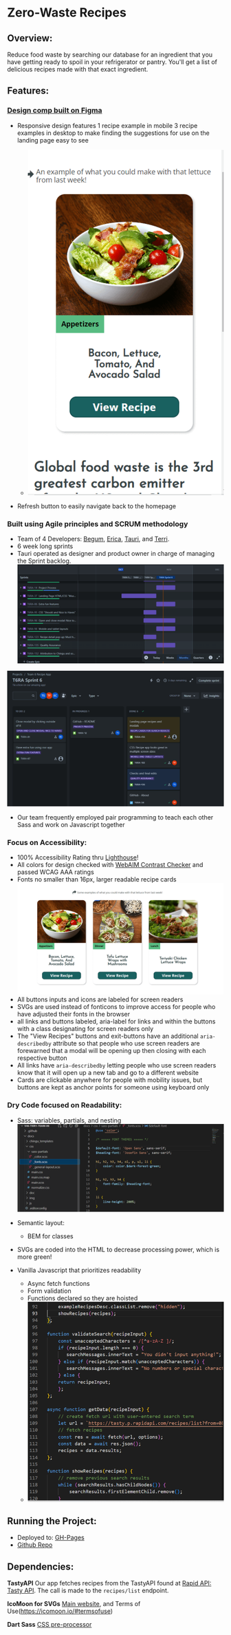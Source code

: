 # Zero-Waste Recipes

## Overview:
Reduce food waste by searching our database for an ingredient that you have getting ready to spoil in your refrigerator or pantry.  You'll get a list of delicious recipes made with that exact ingredient.

## Features:

### [Design comp built on Figma](https://www.figma.com/file/JLp3V0M7hHHeFnvGYglq5Y/recipe-app?type=design&node-id=0%3A1&mode=design&t=bgoSiYiUgFwDWgln-1)
- Responsive design features 1 recipe example in mobile 3 recipe examples in desktop to make finding the suggestions for use on the landing page easy to see
  - ![1 recipe example in mobile](img/readme/one-example-mobile.png)
  
- Refresh button to easily navigate back to the homepage
### Built using Agile principles and SCRUM methodology 
- Team of 4 Developers: [Begum](https://www.linkedin.com/in/begumvernondeveloper/), [Erica](https://www.linkedin.com/in/charwaeericachong/), [Tauri](https://www.linkedin.com/in/tauri-stclaire/), and [Terri](https://www.linkedin.com/in/terri-fricker/).
- 6 week long sprints
- Tauri operated as designer and product owner in charge of managing the Sprint backlog.
![Sprint timeline](img/readme/jira-timeline.png)

![backlog on Jira](img/readme/jira-board.png)

- Our team frequently employed pair programming to teach each other Sass and work on Javascript together
### Focus on Accessibility:
- 100% Accessibility Rating thru [Lighthouse](https://developer.chrome.com/docs/lighthouse/overview/)!
- All colors for design checked with [WebAIM Contrast Checker](https://webaim.org/resources/contrastchecker/) and passed WCAG AAA ratings
- Fonts no smaller than 16px, larger readable recipe cards
![Large readable recipe cards](img/readme/readable-recipe-cards.png)
- All buttons inputs and icons are labeled for screen readers
- SVGs are used instead of fonticons to improve access for people who have adjusted their fonts in the browser
- all links and buttons labeled, aria-label for links and within the buttons with a class designating for screen readers only
- The "View Recipes" buttons and exit-buttons have an additional `aria-describedby`
attribute so that people who use screen readers are forewarned that a modal will be opening up then closing with each respective button
- All links have `aria-describedby` letting people who use screen readers know that it will open up a new tab and go to a different website
- Cards are clickable anywhere for people with mobility issues, but buttons are kept as anchor points for someone using keyboard only
### Dry Code focused on Readability:
- Sass: variables, partials, and nesting
![Example of Sass partials](img/readme/sass-partials.png)

- Semantic layout:
    - BEM for classes
- SVGs are coded into the HTML to decrease processing power, which is more green!
- Vanilla Javascript that prioritizes readability
    - Async fetch functions
    - Form validation
    - Functions declared so they are hoisted
    - ![Example of JavaScript neatly broken up into different functions](img/readme/readable-js.png)

## Running the Project:
- Deployed to: [GH-Pages](https://chingu-voyages.github.io/v46-tier1-team-06/)
- [Github Repo](https://github.com/chingu-voyages/v46-tier1-team-06)

## Dependencies:

**TastyAPI**  Our app fetches recipes from the TastyAPI found at [Rapid API: Tasty API](https://rapidapi.com/apidojo/api/tasty).  The call is made to the `recipes/list` endpoint.

**IcoMoon for SVGs** [Main website](https://icomoon.io/), and Terms of Use(https://icomoon.io/#termsofuse)

**Dart Sass** [CSS pre-processor](https://sass-lang.com/)

